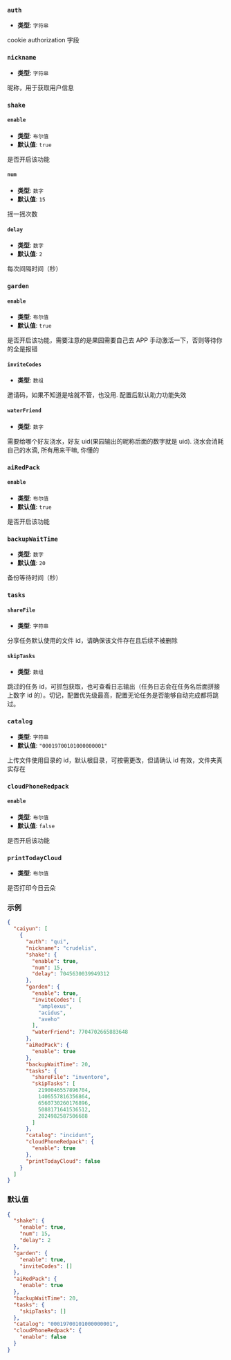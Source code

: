 ### `auth`

- **类型**: `字符串`

cookie authorization 字段

### `nickname`

- **类型**: `字符串`

昵称，用于获取用户信息

### `shake`

#### `enable`

- **类型**: `布尔值`
- **默认值**: `true`

是否开启该功能

#### `num`

- **类型**: `数字`
- **默认值**: `15`

摇一摇次数

#### `delay`

- **类型**: `数字`
- **默认值**: `2`

每次间隔时间（秒）

### `garden`

#### `enable`

- **类型**: `布尔值`
- **默认值**: `true`

是否开启该功能，需要注意的是果园需要自己去 APP 手动激活一下，否则等待你的全是报错

#### `inviteCodes`

- **类型**: `数组`

邀请码，如果不知道是啥就不管，也没用. 配置后默认助力功能失效

#### `waterFriend`

- **类型**: `数字`

需要给哪个好友浇水，好友 uid(果园输出的昵称后面的数字就是 uid). 浇水会消耗自己的水滴, 所有用来干嘛, 你懂的

### `aiRedPack`

#### `enable`

- **类型**: `布尔值`
- **默认值**: `true`

是否开启该功能

### `backupWaitTime`

- **类型**: `数字`
- **默认值**: `20`

备份等待时间（秒）

### `tasks`

#### `shareFile`

- **类型**: `字符串`

分享任务默认使用的文件 id，请确保该文件存在且后续不被删除

#### `skipTasks`

- **类型**: `数组`

跳过的任务 id，可抓包获取，也可查看日志输出（任务日志会在任务名后面拼接上数字 id 的）。切记，配置优先级最高，配置无论任务是否能够自动完成都将跳过。

### `catalog`

- **类型**: `字符串`
- **默认值**: `"00019700101000000001"`

上传文件使用目录的 id，默认根目录，可按需更改，但请确认 id 有效，文件夹真实存在

### `cloudPhoneRedpack`

#### `enable`

- **类型**: `布尔值`
- **默认值**: `false`

是否开启该功能

### `printTodayCloud`

- **类型**: `布尔值`

是否打印今日云朵

### 示例

```json
{
  "caiyun": [
    {
      "auth": "qui",
      "nickname": "crudelis",
      "shake": {
        "enable": true,
        "num": 15,
        "delay": 7045630039949312
      },
      "garden": {
        "enable": true,
        "inviteCodes": [
          "amplexus",
          "acidus",
          "aveho"
        ],
        "waterFriend": 7704702665883648
      },
      "aiRedPack": {
        "enable": true
      },
      "backupWaitTime": 20,
      "tasks": {
        "shareFile": "inventore",
        "skipTasks": [
          2190046557896704,
          1406557816356864,
          6560730260176896,
          5088171641536512,
          2824982587506688
        ]
      },
      "catalog": "incidunt",
      "cloudPhoneRedpack": {
        "enable": true
      },
      "printTodayCloud": false
    }
  ]
}
```

### 默认值

```json
{
  "shake": {
    "enable": true,
    "num": 15,
    "delay": 2
  },
  "garden": {
    "enable": true,
    "inviteCodes": []
  },
  "aiRedPack": {
    "enable": true
  },
  "backupWaitTime": 20,
  "tasks": {
    "skipTasks": []
  },
  "catalog": "00019700101000000001",
  "cloudPhoneRedpack": {
    "enable": false
  }
}
```
